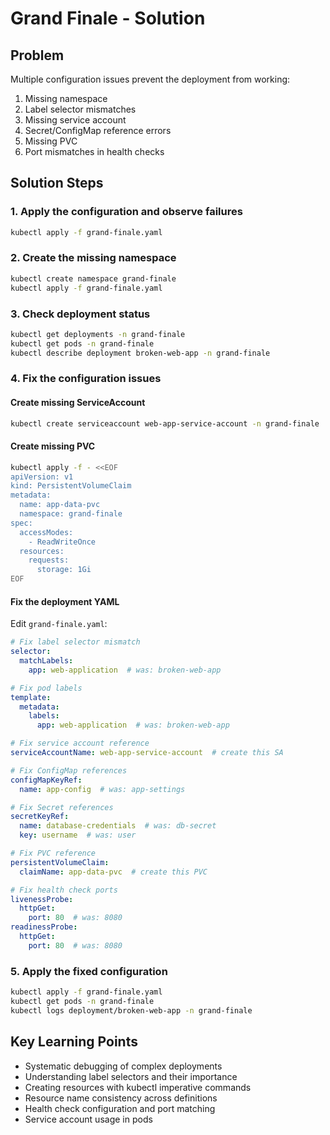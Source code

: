 # Grand Finale - Solution

## Problem
Multiple configuration issues prevent the deployment from working:
1. Missing namespace
2. Label selector mismatches
3. Missing service account
4. Secret/ConfigMap reference errors
5. Missing PVC
6. Port mismatches in health checks

## Solution Steps

### 1. Apply the configuration and observe failures
```bash
kubectl apply -f grand-finale.yaml
```

### 2. Create the missing namespace
```bash
kubectl create namespace grand-finale
kubectl apply -f grand-finale.yaml
```

### 3. Check deployment status
```bash
kubectl get deployments -n grand-finale
kubectl get pods -n grand-finale
kubectl describe deployment broken-web-app -n grand-finale
```

### 4. Fix the configuration issues

#### Create missing ServiceAccount
```bash
kubectl create serviceaccount web-app-service-account -n grand-finale
```

#### Create missing PVC
```bash
kubectl apply -f - <<EOF
apiVersion: v1
kind: PersistentVolumeClaim
metadata:
  name: app-data-pvc
  namespace: grand-finale
spec:
  accessModes:
    - ReadWriteOnce
  resources:
    requests:
      storage: 1Gi
EOF
```

#### Fix the deployment YAML
Edit `grand-finale.yaml`:
```yaml
# Fix label selector mismatch
selector:
  matchLabels:
    app: web-application  # was: broken-web-app

# Fix pod labels
template:
  metadata:
    labels:
      app: web-application  # was: broken-web-app

# Fix service account reference
serviceAccountName: web-app-service-account  # create this SA

# Fix ConfigMap references
configMapKeyRef:
  name: app-config  # was: app-settings

# Fix Secret references
secretKeyRef:
  name: database-credentials  # was: db-secret
  key: username  # was: user

# Fix PVC reference
persistentVolumeClaim:
  claimName: app-data-pvc  # create this PVC

# Fix health check ports
livenessProbe:
  httpGet:
    port: 80  # was: 8080
readinessProbe:
  httpGet:
    port: 80  # was: 8080
```

### 5. Apply the fixed configuration
```bash
kubectl apply -f grand-finale.yaml
kubectl get pods -n grand-finale
kubectl logs deployment/broken-web-app -n grand-finale
```

## Key Learning Points
- Systematic debugging of complex deployments
- Understanding label selectors and their importance
- Creating resources with kubectl imperative commands
- Resource name consistency across definitions
- Health check configuration and port matching
- Service account usage in pods